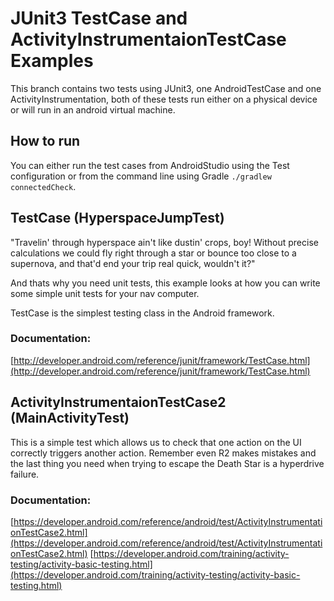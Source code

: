 # JUnit3 TestCase and ActivityInstrumentaionTestCase Examples
This branch contains two tests using JUnit3, one AndroidTestCase and one ActivityInstrumentation, both of these tests run either on a physical device or will run in an android virtual machine.

## How to run
You can either run the test cases from AndroidStudio using the Test configuration or from the command line using Gradle `./gradlew connectedCheck`.

## TestCase (HyperspaceJumpTest)
"Travelin' through hyperspace ain't like dustin' crops, boy! Without precise calculations we could fly right through a star or bounce too close to a supernova, and that'd end your trip real quick, wouldn't it?"

And thats why you need unit tests, this example looks at how you can write some simple unit tests for your nav computer.

TestCase is the simplest testing class in the Android framework.

### Documentation:
[http://developer.android.com/reference/junit/framework/TestCase.html](http://developer.android.com/reference/junit/framework/TestCase.html)

## ActivityInstrumentaionTestCase2 (MainActivityTest)
This is a simple test which allows us to check that one action on the UI correctly triggers another action.  Remember even R2 makes mistakes and the last thing you need when trying to escape the Death Star is a hyperdrive failure.

### Documentation:
[https://developer.android.com/reference/android/test/ActivityInstrumentationTestCase2.html](https://developer.android.com/reference/android/test/ActivityInstrumentationTestCase2.html)
[https://developer.android.com/training/activity-testing/activity-basic-testing.html](https://developer.android.com/training/activity-testing/activity-basic-testing.html)
